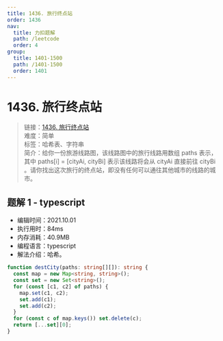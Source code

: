 ```yaml
---
title: 1436. 旅行终点站
order: 1436
nav:
  title: 力扣题解
  path: /leetcode
  order: 4
group:
  title: 1401-1500
  path: /1401-1500
  order: 1401
---
```


# 1436. 旅行终点站

> 链接：[1436. 旅行终点站](https://leetcode-cn.com/problems/destination-city/)  
> 难度：简单  
> 标签：哈希表、字符串  
> 简介：给你一份旅游线路图，该线路图中的旅行线路用数组 paths 表示，其中 paths[i] = [cityAi, cityBi] 表示该线路将会从 cityAi 直接前往 cityBi 。请你找出这次旅行的终点站，即没有任何可以通往其他城市的线路的城市。

## 题解 1 - typescript

- 编辑时间：2021.10.01
- 执行用时：84ms
- 内存消耗：40.9MB
- 编程语言：typescript
- 解法介绍：哈希。

```typescript
function destCity(paths: string[][]): string {
  const map = new Map<string, string>();
  const set = new Set<string>();
  for (const [c1, c2] of paths) {
    map.set(c1, c2);
    set.add(c1);
    set.add(c2);
  }
  for (const c of map.keys()) set.delete(c);
  return [...set][0];
}
```

